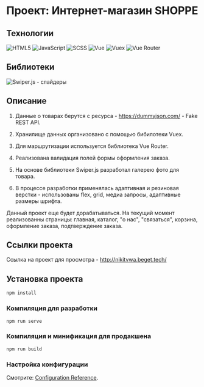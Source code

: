 # Проект: Интернет-магазин SHOPPE

## Технологии
![HTML5](https://img.shields.io/badge/HTML5-E34F26?style=for-the-badge&logo=html5&logoColor=white)
![JavaScript](https://img.shields.io/badge/JavaScript-F7DF1E?style=for-the-badge&logo=JavaScript&logoColor=white)
![SCSS](https://img.shields.io/badge/Sass-CC6699?style=for-the-badge&logo=sass&logoColor=white)
![Vue](https://img.shields.io/badge/Vue.js-35495E?style=for-the-badge&logo=vue.js&logoColor=4FC08D)
![Vuex](https://img.shields.io/badge/Vuex-35495E?style=for-the-badge&logo=vue.js&logoColor=4FC08D)
![Vue Router](https://img.shields.io/badge/Vue_Router-35495E?style=for-the-badge&logo=vue.js&logoColor=4FC08D)

## Библиотеки
![Swiper.js](https://img.shields.io/badge/Swiper.js-35495E?style=for-the-badge) - слайдеры

## Описание
1. Данные о товарах берутся c ресурса - https://dummyjson.com/ - Fake REST API.

2. Хранилище данных организовано с помощью бибилотеки Vuex.

3. Для маршрутизации используется библиотека Vue Router.

4. Реализована валидация полей формы оформления заказа.

5. На основе библиотеки Swiper.js разработал галерею фото для товара.

6. В процессе разработки применялась адаптивная и резиновая верстки - использованы flex, grid, медиа запросы, адаптивные размеры шрифта.

Данный проект еще будет дорабатываться. На текущий момент реализованны страницы: главная, каталог, "о нас", "связаться", корзина, оформление заказа, подтверждение заказа.

## Ссылки проекта
Ссылка на проект для просмотра - http://nikitvwa.beget.tech/

## Установка проекта
```
npm install
```

### Компиляция для разработки
```
npm run serve
```

### Компиляция и минификация для продакшена
```
npm run build
```

### Настройка конфигурации
Смотрите: [Configuration Reference](https://cli.vuejs.org/config/).
